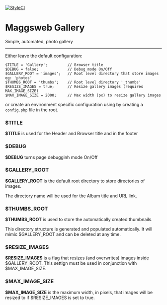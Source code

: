 [![StyleCI](https://github.styleci.io/repos/169919219/shield?branch=master)](https://github.styleci.io/repos/169919219)

# Maggsweb Gallery
Simple, automated, photo gallery

<hr>

Either leave the default configuration:

    $TITLE = 'Gallery';         // Browser title
    $DEBUG = false;             // Debug mode On/Off
    $GALLERY_ROOT = 'images';   // Root level directory that store images eg: 'photos'
    $THUMBS_ROOT = 'thumbs';    // Root level directory '_thumbs'
    $RESIZE_IMAGES = true;      // Resize gallery images (requires MAX_IMAGE_SIZE)
    $MAX_IMAGE_SIZE = 2000;     // Max width (px) to resize gallery images

or create an environment specific configuration using by creating a `config.php` file in the root.


### $TITLE

**$TITLE** is used for the Header and Browser title and in the footer

### $DEBUG

**$DEBUG** turns page debugginh mode On/Off

### $GALLERY_ROOT

**$GALLERY_ROOT** is the default root directory to store directories of images.

The directory name will be used for the Album title and URL link.

### $THUMBS_ROOT

**$THUMBS_ROOT** is used to store the automatically created thumbnails.

This directory structure is generated and populated automatically.
It will mimic $GALLERY_ROOT and can be deleted at any time.

### $RESIZE_IMAGES

**$RESIZE_IMAGES** is a flag that resizes (and overwrites) images inside $GALLERY_ROOT.
This settign must be used in conjunction with $MAX_IMAGE_SIZE.

### $MAX_IMAGE_SIZE

**$MAX_IMAGE_SIZE** is the maximum width, in pixels, that images will be resized to if $RESIZE_IMAGES is set to true.

 

